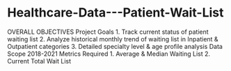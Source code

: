 # Healthcare-Data---Patient-Wait-List
OVERALL OBJECTIVES  Project Goals  1. Track current status of patient waiting list  2. Analyze historical monthly trend of waiting list in Inpatient &amp; Outpatient categories  3. Detailed specialty level &amp; age profile analysis  Data Scope  2018-2021  Metrics Required  1. Average &amp; Median Waiting List  2. Current Total Wait List
